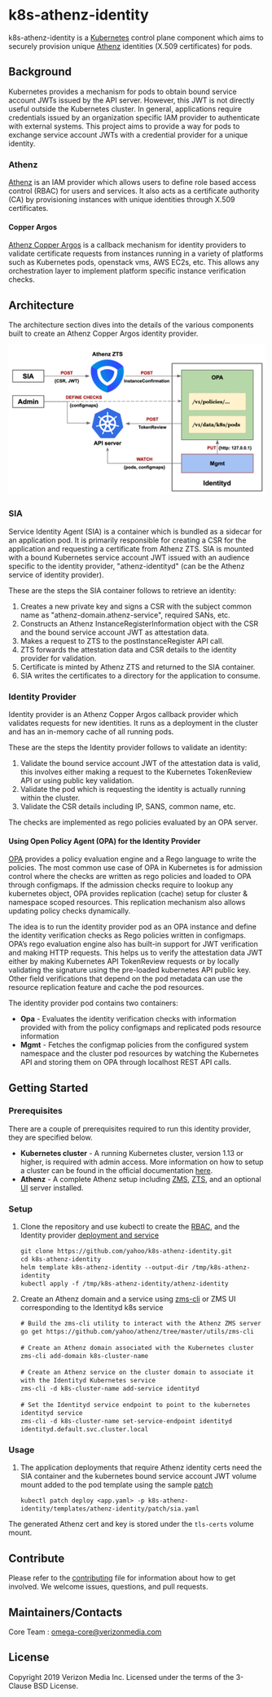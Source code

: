 # k8s-athenz-identity
k8s-athenz-identity is a [Kubernetes](https://kubernetes.io/) control plane component
which aims to securely provision unique [Athenz](https://github.com/yahoo/athenz)
identities (X.509 certificates) for pods.

## Background
Kubernetes provides a mechanism for pods to obtain bound service account JWTs issued
by the API server. However, this JWT is not directly useful outside the Kubernetes
cluster. In general, applications require credentials issued by an organization specific
IAM provider to authenticate with external systems. This project aims to provide a way
for pods to exchange service account JWTs with a credential provider for a unique identity.

### Athenz
[Athenz](https://www.athenz.io/) is an IAM provider which allows users to define
role based access control (RBAC) for users and services. It also acts as a certificate
authority (CA) by provisioning instances with unique identities through X.509 certificates.

#### Copper Argos
[Athenz Copper Argos](https://yahoo.github.io/athenz/site/copper_argos_dev/) is a
callback mechanism for identity providers to validate certificate requests from
instances running in a variety of platforms such as Kubernetes pods, openstack vms,
AWS EC2s, etc. This allows any orchestration layer to implement platform specific
instance verification checks.

## Architecture
The architecture section dives into the details of the various components built
to create an Athenz Copper Argos identity provider.

![Screenshot](docs/images/architecture.png)

### SIA
Service Identity Agent (SIA) is a container which is bundled as a sidecar for an
application pod. It is primarily responsible for creating a CSR for the application
and requesting a certificate from Athenz ZTS. SIA is mounted with a bound Kubernetes
service account JWT issued with an audience specific to the identity provider,
"athenz-identityd" (can be the Athenz service of identity provider).

These are the steps the SIA container follows to retrieve an identity:
1. Creates a new private key and signs a CSR with the subject common name as
"athenz-domain.athenz-service", required SANs, etc.
2. Constructs an Athenz InstanceRegisterInformation object with the CSR and the
bound service account JWT as attestation data.
3. Makes a request to ZTS to the postInstanceRegister API call.
4. ZTS forwards the attestation data and CSR details to the identity provider
for validation.
5. Certificate is minted by Athenz ZTS and returned to the SIA container.
6. SIA writes the certificates to a directory for the application to consume.

### Identity Provider
Identity provider is an Athenz Copper Argos callback provider which validates
requests for new identities. It runs as a deployment in the cluster and has an
in-memory cache of all running pods.

These are the steps the Identity provider follows to validate an identity:
1. Validate the bound service account JWT of the attestation data is valid, this
involves either making a request to the Kubernetes TokenReview API or using public
key validation.
2. Validate the pod which is requesting the identity is actually running within the
cluster.
3. Validate the CSR details including IP, SANS, common name, etc.

The checks are implemented as rego policies evaluated by an OPA server.

#### Using Open Policy Agent (OPA) for the Identity Provider
[OPA](https://www.openpolicyagent.org/docs/latest/kubernetes-introduction/) provides
a policy evaluation engine and a Rego language to write the policies. The most common
use case of OPA in Kubernetes is for admission control where the checks are written as
rego policies and loaded to OPA through configmaps. If the admission checks require to
lookup any kubernetes object, OPA provides replication (cache) setup for cluster
& namespace scoped resources. This replication mechanism also allows updating policy
checks dynamically.

The idea is to run the identity provider pod as an OPA instance and define the
identity verification checks as Rego policies written in configmaps. OPA’s rego
evaluation engine also has built-in support for JWT verification and making HTTP
requests. This helps us to verify the attestation data JWT either by making Kubernetes
API TokenReview requests or by locally validating the signature using the pre-loaded
kubernetes API public key. Other field verifications that depend on the pod metadata
can use the resource replication feature and cache the pod resources. 

The identity provider pod contains two containers:
- **Opa** - Evaluates the identity verification checks with information provided with
from the policy configmaps and replicated pods resource information
- **Mgmt** - Fetches the configmap policies from the configured system namespace and the
cluster pod resources by watching the Kubernetes API and storing them on OPA through
localhost REST API calls.

## Getting Started

### Prerequisites
There are a couple of prerequisites required to run this identity provider, they are
specified below.
- **Kubernetes cluster** - A running Kubernetes cluster, version 1.13 or higher, is
required with admin access. More information on how to setup a cluster can be found
in the official documentation [here](https://kubernetes.io/docs/setup/).
- **Athenz** - A complete Athenz setup including [ZMS](https://yahoo.github.io/athenz/site/setup_zms_prod/), 
[ZTS](https://yahoo.github.io/athenz/site/setup_zts_prod/), and an optional
[UI](https://yahoo.github.io/athenz/site/setup_ui_prod/) server installed.

### Setup
1. Clone the repository and use kubectl to create the [RBAC](k8s-athenz-identity/templates/athenz-identity/rbac.yaml), and
the Identity provider [deployment and service](k8s-athenz-identity/templates/athenz-identity/identityd.yaml)

    ```
    git clone https://github.com/yahoo/k8s-athenz-identity.git
    cd k8s-athenz-identity
    helm template k8s-athenz-identity --output-dir /tmp/k8s-athenz-identity
    kubectl apply -f /tmp/k8s-athenz-identity/athenz-identity
    ```

2. Create an Athenz domain and a service using [zms-cli](https://github.com/yahoo/athenz/tree/master/utils/zms-cli)
or ZMS UI corresponding to the Identityd k8s service

    ```
    # Build the zms-cli utility to interact with the Athenz ZMS server
    go get https://github.com/yahoo/athenz/tree/master/utils/zms-cli
    
    # Create an Athenz domain associated with the Kubernetes cluster
    zms-cli add-domain k8s-cluster-name 
    
    # Create an Athenz service on the cluster domain to associate it with the Identityd Kubernetes service 
    zms-cli -d k8s-cluster-name add-service identityd
    
    # Set the Identityd service endpoint to point to the kubernetes identityd service
    zms-cli -d k8s-cluster-name set-service-endpoint identityd identityd.default.svc.cluster.local
    ``` 

### Usage
1. The application deployments that require Athenz identity certs need the SIA container
and the kubernetes bound service account JWT volume mount added to the pod template
using the sample [patch](k8s-athenz-identity/templates/athenz-identity/patch/sia.yaml)

    ```
    kubectl patch deploy <app.yaml> -p k8s-athenz-identity/templates/athenz-identity/patch/sia.yaml
    ``` 

The generated Athenz cert and key is stored under the `tls-certs` volume mount.

## Contribute
Please refer to the [contributing](Contributing.md) file for information about
how to get involved. We welcome issues, questions, and pull requests.

## Maintainers/Contacts
Core Team : omega-core@verizonmedia.com

## License
Copyright 2019 Verizon Media Inc. Licensed under the terms of the 3-Clause BSD License.
